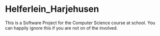 Helferlein_Harjehusen
=====================

This is a Software Project for the Computer Science course at school. You can happily ignore this if you are not on of the involved.